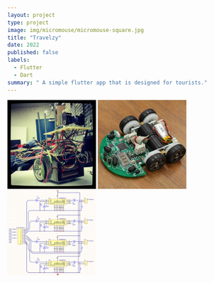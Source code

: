 ```yaml
---
layout: project
type: project
image: img/micromouse/micromouse-square.jpg
title: "Travelzy"
date: 2022
published: false
labels:
  - Flutter
  - Dart
summary: " A simple flutter app that is designed for tourists."
---
```


<div class="text-center p-4">
  <img width="200px" src="../img/micromouse/micromouse-robot.png" class="img-thumbnail" >
  <img width="200px" src="../img/micromouse/micromouse-robot-2.jpg" class="img-thumbnail" >
  <img width="200px" src="../img/micromouse/micromouse-circuit.png" class="img-thumbnail" >
</div>

